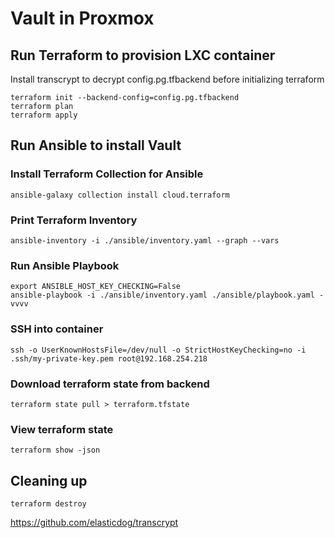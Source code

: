 # Vault in Proxmox

## Run Terraform to provision LXC container
Install transcrypt to decrypt config.pg.tfbackend before initializing terraform
```
terraform init --backend-config=config.pg.tfbackend 
terraform plan
terraform apply
```

## Run Ansible to install Vault
### Install Terraform Collection for Ansible
`ansible-galaxy collection install cloud.terraform`

### Print Terraform Inventory
`ansible-inventory -i ./ansible/inventory.yaml --graph --vars`

### Run Ansible Playbook
```
export ANSIBLE_HOST_KEY_CHECKING=False
ansible-playbook -i ./ansible/inventory.yaml ./ansible/playbook.yaml -vvvv
```

### SSH into container
`ssh -o UserKnownHostsFile=/dev/null -o StrictHostKeyChecking=no -i .ssh/my-private-key.pem root@192.168.254.218`

### Download terraform state from backend
`terraform state pull > terraform.tfstate`

### View terraform state
`terraform show -json`

## Cleaning up
`terraform destroy`

https://github.com/elasticdog/transcrypt